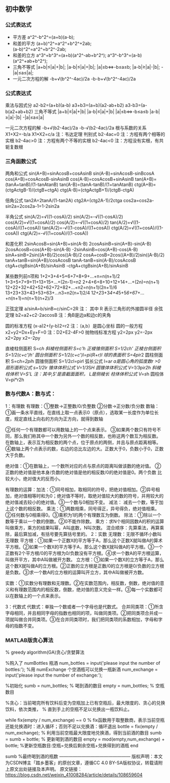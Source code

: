 ## 初中数学

### 公式表达式

* 平方差 
a^2^-b^2^=(a+b)(a-b);
* 和差的平方
(a+b)^2^=a^2^+b^2^+2ab;  
(a-b)^2^=a^2^+b^2^-2ab;
* 和差的立方 
a^3^+b^3^=(a+b)(a^2^-ab+b^2^);
a^3^-b^3^=(a-b)(a^2^+ab+b^2^);
* 三角不等式 
|a+b|≤|a|+|b|;
|a-b|≤|a|+|b|;
|a|≤b<=>-b≤a≤b;
|a-b|≥|a|-|b|;
-|a|≤a≤|a|;
* 一元二次方程的解
-b+√(b^2^-4ac)/2a
-b-b+√(b^2^-4ac)/2a




### 公式表达式 
乘法与因式分 a2-b2=(a+b)(a-b)    a3+b3=(a+b)(a2-ab+b2)   a3-b3=(a-b(a2+ab+b2) 
三角不等式 |a+b|≤|a|+|b|    |a-b|≤|a|+|b|    |a|≤b<=>-b≤a≤b 
           |a-b|≥|a|-|b|      -|a|≤a≤|a| 

一元二次方程的解 -b+√(b2-4ac)/2a -b-√(b2-4ac)/2a 
根与系数的关系 X1+X2=-b/a   X1*X2=c/a 注：韦达定理 
判别式  b2-4ac=0 注：方程有两个相等的实根 
        b2-4ac>0 注：方程有两个不等的实根 
        b2-4ac<0 注：方程没有实根，有共轭复数根 

### 三角函数公式 
两角和公式 
sin(A+B)=sinAcosB+cosAsinB sin(A-B)=sinAcosB-sinBcosA 
cos(A+B)=cosAcosB-sinAsinB cos(A-B)=cosAcosB+sinAsinB 
tan(A+B)=(tanA+tanB)/(1-tanAtanB) tan(A-B)=(tanA-tanB)/(1+tanAtanB) 
ctg(A+B)=(ctgActgB-1)/(ctgB+ctgA) ctg(A-B)=(ctgActgB+1)/(ctgB-ctgA) 

倍角公式 
tan2A=2tanA/(1-tan2A) ctg2A=(ctg2A-1)/2ctga 
cos2a=cos2a-sin2a=2cos2a-1=1-2sin2a 

半角公式 
sin(A/2)=√((1-cosA)/2) sin(A/2)=-√((1-cosA)/2) 
cos(A/2)=√((1+cosA)/2) cos(A/2)=-√((1+cosA)/2) 
tan(A/2)=√((1-cosA)/((1+cosA)) tan(A/2)=-√((1-cosA)/((1+cosA)) 
ctg(A/2)=√((1+cosA)/((1-cosA)) ctg(A/2)=-√((1+cosA)/((1-cosA)) 

和差化积 
2sinAcosB=sin(A+B)+sin(A-B) 2cosAsinB=sin(A+B)-sin(A-B) 
2cosAcosB=cos(A+B)-sin(A-B) -2sinAsinB=cos(A+B)-cos(A-B) 
sinA+sinB=2sin((A+B)/2)cos((A-B)/2 cosA+cosB=2cos((A+B)/2)sin((A-B)/2) 
tanA+tanB=sin(A+B)/cosAcosB tanA-tanB=sin(A-B)/cosAcosB 
ctgA+ctgBsin(A+B)/sinAsinB -ctgA+ctgBsin(A+B)/sinAsinB 

某些数列前n项和 
1+2+3+4+5+6+7+8+9+…+n=n(n+1)/2 1+3+5+7+9+11+13+15+…+(2n-1)=n2 
2+4+6+8+10+12+14+…+(2n)=n(n+1) 12+22+32+42+52+62+72+82+…+n2=n(n+1)(2n+1)/6 
13+23+33+43+53+63+…n3=n2(n+1)2/4 1*2+2*3+3*4+4*5+5*6+6*7+…+n(n+1)=n(n+1)(n+2)/3 

正弦定理 a/sinA=b/sinB=c/sinC=2R 注： 其中 R 表示三角形的外接圆半径 
余弦定理 b2=a2+c2-2accosB 注：角B是边a和边c的夹角 

圆的标准方程 (x-a)2+(y-b)2=r2 注：（a,b）是圆心坐标 
圆的一般方程 x2+y2+Dx+Ey+F=0 注：D2+E2-4F>0 
抛物线标准方程 y2=2px y2=-2px x2=2py x2=-2py 

直棱柱侧面积 S=c*h 斜棱柱侧面积 S=c'*h 
正棱锥侧面积 S=1/2c*h' 正棱台侧面积 S=1/2(c+c')h' 
圆台侧面积 S=1/2(c+c')l=pi(R+r)l 球的表面积 S=4pi*r2 
圆柱侧面积 S=c*h=2pi*h 圆锥侧面积 S=1/2*c*l=pi*r*l 
弧长公式 l=a*r a是圆心角的弧度数r >0 扇形面积公式 s=1/2*l*r 
锥体体积公式 V=1/3*S*H 圆锥体体积公式 V=1/3*pi*r2h 
斜棱柱体积 V=S'L 注：其中,S'是直截面面积， L是侧棱长 
柱体体积公式 V=s*h 圆柱体 V=pi*r2h

### 数与代数A：数与式： 
1：有理数 
有理数：①整数→正整数/0/负整数 ②分数→正分数/负分数 
数轴：①画一条水平直线，在直线上取一点表示0（原点），选取某一长度作为单位长度，规定直线上向右的方向为正方向，就得到数轴 

②任何一个有理数都可以用数轴上的一个点来表示。 
③如果两个数只有符号不同，那么我们称其中一个数为另外一个数的相反数，也称这两个数互为相反数。 
在数轴上，表示互为相反数的两个点，位于原点的两侧，并且与原点距离相等。 
④数轴上两个点表示的数，右边的总比左边的大。正数大于0，负数小于0，正数大于负数。 

绝对值：①在数轴上，一个数所对应的点与原点的距离叫做该数的绝对值。 
        ②正数的绝对值是他本身/负数的绝对值是他的相反数/0的绝对值是0。两个负数     比较大小，绝对值大的反而小。 

有理数的运算：加法：①同号相加，取相同的符号，把绝对值相加。②异号相加，绝对值相等时和为0；绝对值不等时，取绝对值较大的数的符号，并用较大的绝对值减去较小的绝对值。③一个数与0相加不变。 
减法： 减去一个数，等于加上这个数的相反数。 
乘法：①两数相乘，同号得正，异号得负，绝对值相乘。②任何数与0相乘得0。③乘积为1的两个有理数互为倒数。 
除法：①除以一个数等于乘以一个数的倒数。②0不能作除数。 
乘方：求N个相同因数A的积的运算叫做乘方，乘方的结果叫幂，A叫底数，N叫次数。 
混合顺序：先算乘法，再算乘除，最后算加减，有括号要先算括号里的。 
2：实数 
无理数：无限不循环小数叫无理数 
平方根：①如果一个正数X的平方等于A，那么这个正数X就叫做A的算术平方根。②如果一个数X的平方等于A，那么这个数X就叫做A的平方根。③一个正数有2个平方根/0的平方根为0/负数没有平方根。④求一个数A的平方根运算，叫做开平方，其中A叫做被开方数。 
立方根：①如果一个数X的立方等于A，那么这个数X就叫做A的立方根。②正数的立方根是正数/0的立方根是0/负数的立方根是负数。③求一个数A的立方根的运算叫开立方，其中A叫做被开方数。 

实数：①实数分有理数和无理数。②在实数范围内，相反数，倒数，绝对值的意义和有理数范围内的相反数，倒数，绝对值的意义完全一样。③每一个实数都可以在数轴上的一个点来表示。 

3：代数式 
代数式：单独一个数或者一个字母也是代数式。 
合并同类项：①所含字母相同，并且相同字母的指数也相同的项，叫做同类项。②把同类项合并成一项就叫做合并同类项。③在合并同类项时，我们把同类项的系数相加，字母和字母的指数不变。


### MATLAB版贪心算法

% greedy algorithm(GA)贪心/贪婪算法

%购入了 numBottles 瓶酒
num_bottles = input('please input the number of bottles:');
%用 numExchange 个空酒瓶可以兑换一瓶新酒
num_exchange = input('please input the number of exchange:');

%初始化
sumb = num_bottles;  % 喝到酒的数目
empty = num_bottles;  % 空瓶数目

%贪心：当前喝完所有饮料后变为空瓶加上已有空瓶后，最大限度的、贪心的兑换饮料，依次类推，
% 直到手上的空瓶不足以兑换出一瓶饮料止。

while fix(empty / num_exchange) ~= 0 
    % fix函数用于取整数商，表示当前空瓶还能兑换酒时：进入循环；否则不足以兑换酒：循环退出
    bottle = fix(empty / num_exchange);  % 利用当前空瓶最大限度地兑换酒，得到当前酒的数目
    sumb = sumb + bottle;  % 更新喝到酒的数目
    empty = mod(empty,num_exchange) + bottle; %更新空瓶数目:空瓶=兑换后剩余空瓶+兑换得到的酒瓶
end

sumb %最终喝到酒的瓶数
————————————————
版权声明：本文为CSDN博主「踏乡墨客」的原创文章，遵循CC 4.0 BY-SA版权协议，转载请附上原文出处链接及本声明。
原文链接：https://blog.csdn.net/weixin_41008284/article/details/108659604